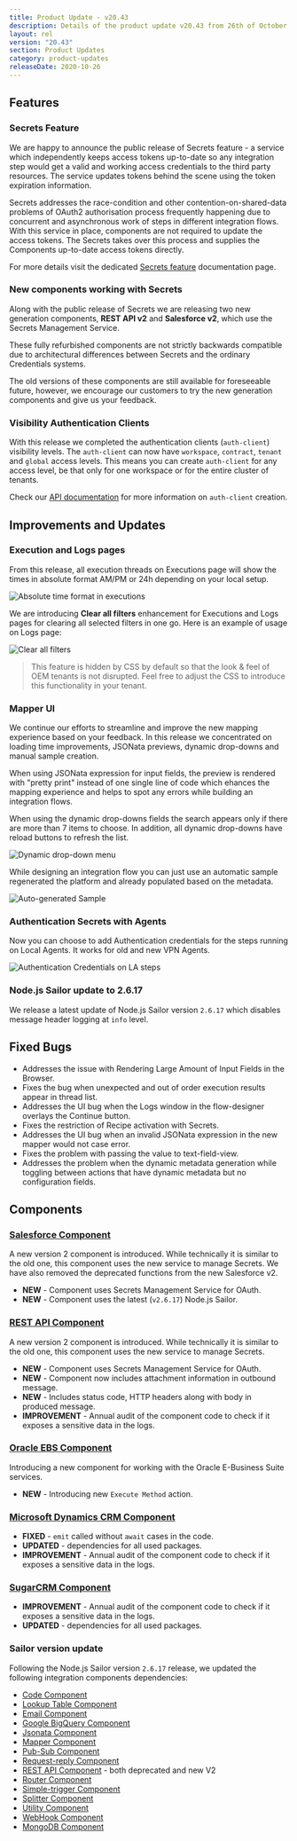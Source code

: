 ```yaml
---
title: Product Update - v20.43
description: Details of the product update v20.43 from 26th of October 2020.
layout: rel
version: "20.43"
section: Product Updates
category: product-updates
releaseDate: 2020-10-26
---
```


## Features

### Secrets Feature

We are happy to announce the public release of Secrets feature - a service which independently
keeps access tokens up-to-date so any integration step would get a valid and working
access credentials to the third party resources. The service updates tokens behind the
scene using the token expiration information.

Secrets addresses the race-condition and other contention-on-shared-data problems
of OAuth2 authorisation process frequently happening due to concurrent and asynchronous
work of steps in different integration flows. With this service in place, components
are not required to update the access tokens. The Secrets takes over this process
and supplies the Components up-to-date access tokens directly.

For more details visit the dedicated [Secrets feature](/getting-started/secrets)
documentation page.

### New components working with Secrets

Along with the public release of Secrets we are releasing two new generation
components, **REST API v2** and **Salesforce v2**, which use the Secrets Management Service.

These fully refurbished components are not strictly backwards compatible due to
architectural differences between Secrets and the ordinary Credentials systems.

The old versions of these components are still available for foreseeable future,
however, we encourage our customers to try the new generation components and give
us your feedback.

### Visibility Authentication Clients

With this release we completed the authentication clients (`auth-client`)
visibility levels. The `auth-client` can now have `workspace`, `contract`, `tenant`
and `global` access levels. This means you can create `auth-client` for any access
level, be that only for one workspace or for the entire cluster of tenants.

Check our [API documentation]({{site.data.tenant.apiBaseUri}}/docs/v2/#create-auth-client)
for more information on `auth-client` creation.

## Improvements and Updates

### Execution and Logs pages

From this release, all execution threads on Executions page will show the times
in absolute format AM/PM or 24h depending on your local setup.

![Absolute time format in executions](/assets/img/RN/2043/execution-abstime.png)

We are introducing **Clear all filters** enhancement for Executions and Logs pages
for clearing all selected filters in one go. Here is an example of usage on Logs
page:

![Clear all filters](/assets/img/RN/2043/clear-all-filters.gif)

> This feature is hidden by CSS by default so that the look & feel of OEM tenants
> is not disrupted. Feel free to adjust the CSS to introduce this functionality in your tenant.

### Mapper UI

We continue our efforts to streamline and improve the new mapping experience
based on your feedback. In this release we concentrated on loading time
improvements, JSONata previews, dynamic drop-downs and manual sample creation.

When using JSONata expression for input fields, the preview is rendered with
"pretty print" instead of one single line of code which ehances the mapping
experience and helps to spot any errors while building an integration flows.

When using the dynamic drop-downs fields the search appears only if there are
more than 7 items to choose. In addition, all dynamic drop-downs have reload buttons
to refresh the list.

![Dynamic drop-down menu](/assets/img/RN/2043/dynamic-drop-down.png)

While designing an integration flow you can just use an automatic sample regenerated
the platform and already populated based on the metadata.

![Auto-generated Sample](/assets/img/RN/2043/generated-sample.png)


### Authentication Secrets with Agents

Now you can choose to add Authentication credentials for the steps running on
Local Agents. It works for old and new VPN Agents.

![Authentication Credentials on LA steps](/assets/img/RN/2043/auth-cred-la.png)

### Node.js Sailor update to 2.6.17

We release a latest update of Node.js Sailor version `2.6.17` which disables
message header logging at `info` level.

## Fixed Bugs

*   Addresses the issue with Rendering Large Amount of Input Fields in the Browser.
*   Fixes the bug when unexpected and out of order execution results appear in thread list.
*   Addresses the UI bug when the Logs window in the flow-designer overlays the Continue button.
*   Fixes the restriction of Recipe activation with Secrets.
*   Addresses the UI bug when an invalid JSONata expression in the new mapper would not case error.
*   Fixes the problem with passing the value to text-field-view.
*   Addresses the problem when the dynamic metadata generation while toggling between actions that have dynamic metadata but no configuration fields.

## Components

### [Salesforce Component](/components/salesforce/)

A new version 2 component is introduced. While technically it is similar to the
old one, this component uses the new service to manage Secrets. We have also removed
the deprecated functions from the new Salesforce v2.

*   **NEW** - Component uses Secrets Management Service for OAuth.
*   **NEW** - Component uses the latest (`v2.6.17`) Node.js Sailor.

### [REST API Component](/components/rest-api/)

A new version 2 component is introduced. While technically it is similar to the
old one, this component uses the new service to manage Secrets.

*   **NEW** - Component uses Secrets Management Service for OAuth.
*   **NEW** - Component now includes attachment information in outbound message.
*   **NEW** - Includes status code, HTTP headers along with body in produced message.
*   **IMPROVEMENT** - Annual audit of the component code to check if it exposes a sensitive data in the logs.

### [Oracle EBS Component](/components/oracle-ebs/)

Introducing a new component for working with the Oracle E-Business Suite services.

*  **NEW** - Introducing new `Execute Method` action.

### [Microsoft Dynamics CRM Component](/components/msdynamics-crm/)

*   **FIXED** - `emit` called without `await` cases in the code.
*   **UPDATED** - dependencies for all used packages.
*   **IMPROVEMENT** - Annual audit of the component code to check if it exposes a sensitive data in the logs.

### [SugarCRM Component](/components/sugarcrm/)

*   **IMPROVEMENT** - Annual audit of the component code to check if it exposes a sensitive data in the logs.
*   **UPDATED** - dependencies for all used packages.

### Sailor version update

Following the Node.js Sailor version `2.6.17` release, we updated the following
integration components dependencies:

*   [Code Component](/components/code/)
*   [Lookup Table Component](/components/lookup-table/)
*   [Email Component](/components/email/)
*   [Google BigQuery Component](/components/google-bigquery/)
*   [Jsonata Component](/components/jsonata/)
*   [Mapper Component](/components/mapper/)
*   [Pub-Sub Component](/components/pub-sub/)
*   [Request-reply Component](/components/request-reply/)
*   [REST API Component](/components/rest-api/) - both deprecated and new V2
*   [Router Component](/components/router/)
*   [Simple-trigger Component](/components/simple-trigger/)
*   [Splitter Component](/components/splitter/)
*   [Utility Component](/components/utility/)
*   [WebHook Component](/components/webhook/)
*   [MongoDB Component](/components/mongodb/)
